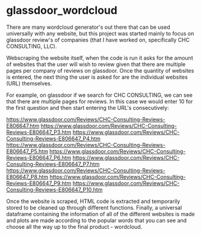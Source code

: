 # glassdoor_wordcloud
There are many wordcloud generator's out there that can be used universally with any website, but this project was started mainly to focus on glassdoor review's of companies (that I have worked on, specifically CHC CONSULTING, LLC). 

Webscraping the website itself, when the code is run it asks for the amount of websites that the user will wish to review given that there are multiple pages per company of reviews on glassdoor. Once the quantity of websites is entered, the next thing the user is asked for are the individual websites (URL) themselves. 

For example, on glassdoor if we search for CHC CONSULTING, we can see that there are multiple pages for reviews. 
In this case we would enter 10 for the first question and then start entering the URL's consecutively: 

https://www.glassdoor.com/Reviews/CHC-Consulting-Reviews-E806647.htm
https://www.glassdoor.com/Reviews/CHC-Consulting-Reviews-E806647_P3.htm
https://www.glassdoor.com/Reviews/CHC-Consulting-Reviews-E806647_P4.htm
https://www.glassdoor.com/Reviews/CHC-Consulting-Reviews-E806647_P5.htm
https://www.glassdoor.com/Reviews/CHC-Consulting-Reviews-E806647_P6.htm
https://www.glassdoor.com/Reviews/CHC-Consulting-Reviews-E806647_P7.htm
https://www.glassdoor.com/Reviews/CHC-Consulting-Reviews-E806647_P8.htm
https://www.glassdoor.com/Reviews/CHC-Consulting-Reviews-E806647_P9.htm
https://www.glassdoor.com/Reviews/CHC-Consulting-Reviews-E806647_P10.htm

Once the website is scraped, HTML code is extracted and temporarily stored to be cleaned up through different functions.
Finally, a universal dataframe containing the information of all of the different websites is made and plots are made according to the popular words that you can see and choose all the way up to the final product - wordcloud. 

